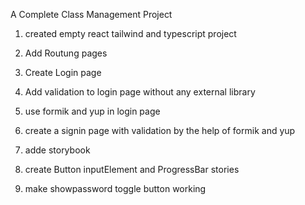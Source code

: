 A Complete Class Management Project 


1. created empty react tailwind and typescript project

2. Add Routung pages

3. Create Login page 

4. Add validation to login page without any external library

5. use formik and yup in login page 

6. create a signin page with validation by the help of formik and yup

7. adde storybook

8. create Button inputElement and ProgressBar stories

9. make showpassword toggle button working
